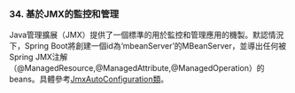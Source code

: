 ### 34. 基於JMX的監控和管理

Java管理擴展（JMX）提供了一個標準的用於監控和管理應用的機製。默認情況下，Spring Boot將創建一個id為‘mbeanServer’的MBeanServer，並導出任何被Spring JMX注解（@ManagedResource,@ManagedAttribute,@ManagedOperation）的beans。具體參考[JmxAutoConfiguration類](http://github.com/spring-projects/spring-boot/tree/master/spring-boot-autoconfigure/src/main/java/org/springframework/boot/autoconfigure/jmx/JmxAutoConfiguration.java)。
